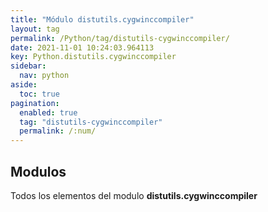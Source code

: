 ```yaml
---
title: "Módulo distutils.cygwinccompiler"
layout: tag
permalink: /Python/tag/distutils-cygwinccompiler/
date: 2021-11-01 10:24:03.964113
key: Python.distutils.cygwinccompiler
sidebar: 
  nav: python
aside: 
  toc: true
pagination: 
  enabled: true
  tag: "distutils-cygwinccompiler"
  permalink: /:num/
---
```


<h2>Modulos</h2>
Todos los elementos del modulo <strong>distutils.cygwinccompiler</strong>
